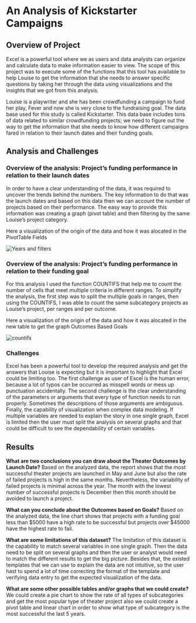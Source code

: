 # An Analysis of Kickstarter Campaigns

## Overview of Project
Excel is a powerful tool where we as users and data analysts can organize and calculate data to make information easier to view. The scope of this project was to execute some of the functions that this tool has available to help Louise to get the information that she needs to answer specific questions by taking her through the data using visualizations and the insights that we got from this analysis. 

Louise is a playwriter and she has been crowdfunding a campaign to fund her play, Fever and now she is very close to the fundraising goal. The data base used for this study is called Kickstarter. This data base includes tons of data related to similar crowdfunding projects; we need to figure out the way to get the information that she needs to know how different campaigns fared in relation to their launch dates and their funding goals.  

## Analysis and Challenges

### Overview of the analysis: Project’s funding performance in relation to their launch dates

In order to have a clear understanding of the data, it was required to uncover the trends behind the numbers. The key information to do that was the launch dates and based on this data then we can account the number of projects based on their performance. The easy way to provide this information was creating a graph (pivot table) and then filtering by the same Louise’s project category.

Here a visualization of the origin of the data and how it was alocated in the PivotTable Fields

![Years and filters](https://user-images.githubusercontent.com/106939511/174207632-c1daf75f-ecd1-4470-abd0-2ea7553fd6fc.PNG)


### Overview of the analysis: Project’s funding performance in relation to their funding goal

For this analysis I used the function COUNTIFS that help me to count the number of cells that meet multiple criteria in different ranges. To simplify the analysis, the first step was to split the multiple goals in ranges, then using the COUNTIFS, I was able to count the same subcategory projects as Louise’s project, per ranges and per outcome.

Here a visualization of the origin of the data and how it was alocated in the new table to get the graph Outcomes Based Goals

![countifs](https://user-images.githubusercontent.com/106939511/174208159-e8e6fb92-d84b-4158-9395-4bcfba4c7970.PNG)


### Challenges

Excel has been a powerful tool to develop the required analysis and get the answers that Louise is expecting but it is important to highlight that Excel could be limiting too. The first challenge as user of Excel is the human error, because a lot of typos can be occurred as misspell words or mess up punctuation accidentally. The second challenge is the clear understanding of the parameters or arguments that every type of function needs to run properly. Sometimes the descriptions of those arguments are ambiguous. Finally, the capability of visualization when complex data modeling. If multiple variables are needed to explain the story in one single graph, Excel is limited then the user must split the analysis on several graphs and that could be difficult to see the dependability of certain variables. 


## Results

**What are two conclusions you can draw about the Theater Outcomes by Launch Date?**
Based on the analyzed data, the report shows that the most successful theater projects are launched in May and June but also the rate of failed projects is high in the same months. Nevertheless, the variability of failed projects is minimal across the year. The month with the lowest number of successful projects is December then this month should be avoided to launch a project.

**What can you conclude about the Outcomes based on Goals?**
Based on the analyzed data, the line chart shows that projects with a funding goal less than $5000 have a high rate to be successful but projects over $45000 have the highest rate to fail. 

**What are some limitations of this dataset?**
The limitation of this dataset is the capability to match several variables in one single graph. Then the data need to be split on several graphs and then the user or analyst would need to match the different results to get the big picture. Besides that, the existed templates that we can use to explain the data are not intuitive, so the user hast to spend a lot of time correcting the format of the template and verifying data entry to get the expected visualization of the data. 

**What are some other possible tables and/or graphs that we could create?**
We could create a pie chart to show the rate of all types of subcategories and get the most popular type of theater project also we could create a pivot table and linear chart in order to show what type of subcategory is the most successful the last 5 years. 

